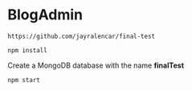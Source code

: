 # BlogAdmin

```
https://github.com/jayralencar/final-test
```

```
npm install
```

Create a MongoDB database with the name <strong>finalTest</strong>

```
npm start
```